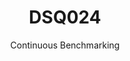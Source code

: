 ---
layout: default
title: DSQ024
subtitle: Continuous Benchmarking
selected: TPC-DS
expanded: Benchmarking
benchmark: /individual_results/DSQ024.html
---